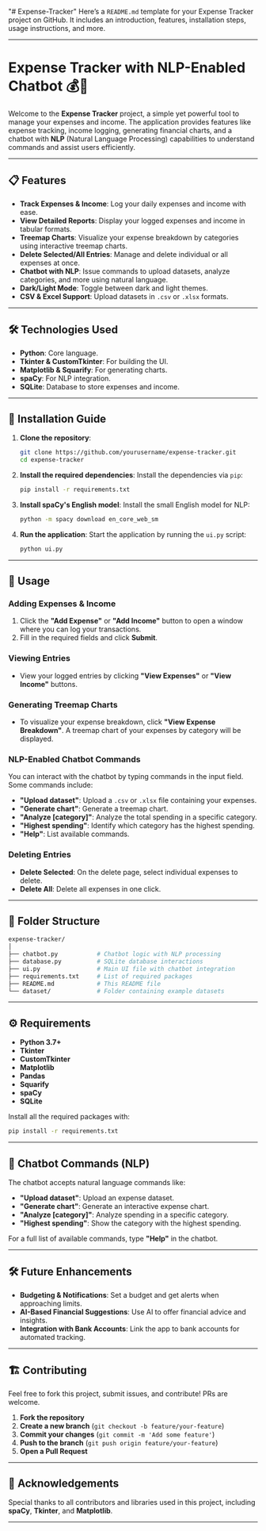 "# Expense-Tracker" 
Here’s a `README.md` template for your Expense Tracker project on GitHub. It includes an introduction, features, installation steps, usage instructions, and more.

---

# Expense Tracker with NLP-Enabled Chatbot 💰🤖

Welcome to the **Expense Tracker** project, a simple yet powerful tool to manage your expenses and income. The application provides features like expense tracking, income logging, generating financial charts, and a chatbot with **NLP** (Natural Language Processing) capabilities to understand commands and assist users efficiently.

---

## 📋 Features

- **Track Expenses & Income**: Log your daily expenses and income with ease.
- **View Detailed Reports**: Display your logged expenses and income in tabular formats.
- **Treemap Charts**: Visualize your expense breakdown by categories using interactive treemap charts.
- **Delete Selected/All Entries**: Manage and delete individual or all expenses at once.
- **Chatbot with NLP**: Issue commands to upload datasets, analyze categories, and more using natural language.
- **Dark/Light Mode**: Toggle between dark and light themes.
- **CSV & Excel Support**: Upload datasets in `.csv` or `.xlsx` formats.

---

## 🛠️ Technologies Used

- **Python**: Core language.
- **Tkinter & CustomTkinter**: For building the UI.
- **Matplotlib & Squarify**: For generating charts.
- **spaCy**: For NLP integration.
- **SQLite**: Database to store expenses and income.

---

## 🚀 Installation Guide

1. **Clone the repository**:
   ```bash
   git clone https://github.com/yourusername/expense-tracker.git
   cd expense-tracker
   ```

2. **Install the required dependencies**:
   Install the dependencies via `pip`:
   ```bash
   pip install -r requirements.txt
   ```

3. **Install spaCy's English model**:
   Install the small English model for NLP:
   ```bash
   python -m spacy download en_core_web_sm
   ```

4. **Run the application**:
   Start the application by running the `ui.py` script:
   ```bash
   python ui.py
   ```

---

## 📝 Usage

### Adding Expenses & Income

1. Click the **"Add Expense"** or **"Add Income"** button to open a window where you can log your transactions.
2. Fill in the required fields and click **Submit**.

### Viewing Entries

- View your logged entries by clicking **"View Expenses"** or **"View Income"** buttons.

### Generating Treemap Charts

- To visualize your expense breakdown, click **"View Expense Breakdown"**. A treemap chart of your expenses by category will be displayed.

### NLP-Enabled Chatbot Commands

You can interact with the chatbot by typing commands in the input field. Some commands include:
- **"Upload dataset"**: Upload a `.csv` or `.xlsx` file containing your expenses.
- **"Generate chart"**: Generate a treemap chart.
- **"Analyze [category]"**: Analyze the total spending in a specific category.
- **"Highest spending"**: Identify which category has the highest spending.
- **"Help"**: List available commands.

### Deleting Entries

- **Delete Selected**: On the delete page, select individual expenses to delete.
- **Delete All**: Delete all expenses in one click.

---

## 🧩 Folder Structure

```bash
expense-tracker/
│
├── chatbot.py           # Chatbot logic with NLP processing
├── database.py          # SQLite database interactions
├── ui.py                # Main UI file with chatbot integration
├── requirements.txt     # List of required packages
├── README.md            # This README file
└── dataset/             # Folder containing example datasets
```

---

## ⚙️ Requirements

- **Python 3.7+**
- **Tkinter**
- **CustomTkinter**
- **Matplotlib**
- **Pandas**
- **Squarify**
- **spaCy**
- **SQLite**

Install all the required packages with:
```bash
pip install -r requirements.txt
```

---

## 🤖 Chatbot Commands (NLP)

The chatbot accepts natural language commands like:
- **"Upload dataset"**: Upload an expense dataset.
- **"Generate chart"**: Generate an interactive expense chart.
- **"Analyze [category]"**: Analyze spending in a specific category.
- **"Highest spending"**: Show the category with the highest spending.

For a full list of available commands, type **"Help"** in the chatbot.

---

## 🛠️ Future Enhancements

- **Budgeting & Notifications**: Set a budget and get alerts when approaching limits.
- **AI-Based Financial Suggestions**: Use AI to offer financial advice and insights.
- **Integration with Bank Accounts**: Link the app to bank accounts for automated tracking.

---

## 🏗️ Contributing

Feel free to fork this project, submit issues, and contribute! PRs are welcome.

1. **Fork the repository**
2. **Create a new branch** (`git checkout -b feature/your-feature`)
3. **Commit your changes** (`git commit -m 'Add some feature'`)
4. **Push to the branch** (`git push origin feature/your-feature`)
5. **Open a Pull Request**

---

## 🙌 Acknowledgements

Special thanks to all contributors and libraries used in this project, including **spaCy**, **Tkinter**, and **Matplotlib**.

---
